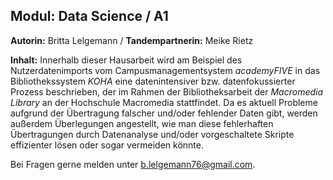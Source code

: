 ## Modul: Data Science / A1

**Autorin:** Britta Lelgemann / **Tandempartnerin:** Meike Rietz

**Inhalt:** Innerhalb dieser Hausarbeit wird am Beispiel des Nutzerdatenimports vom Campusmanagementsystem *academyFIVE* in das Bibliothekssystem *KOHA* eine datenintensiver bzw. datenfokussierter Prozess beschrieben, der im Rahmen der Bibliotheksarbeit der *Macromedia Library* an der Hochschule Macromedia stattfindet. Da es aktuell Probleme aufgrund der Übertragung falscher und/oder fehlender Daten gibt, werden außerdem Überlegungen angestellt, wie man diese fehlerhaften Übertragungen durch Datenanalyse und/oder vorgeschaltete Skripte effizienter lösen oder sogar vermeiden könnte. 

Bei Fragen gerne melden unter [b.lelgemann76@gmail.com](mailto:b.lelgemnn76@gmail.com).
